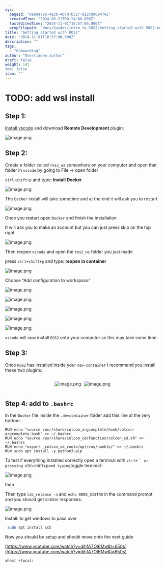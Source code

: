 ```yaml
---
sys:
  pageId: "89e0a78c-4e2b-4070-b327-d28cb0694742"
  createdTime: "2024-08-21T00:24:00.000Z"
  lastEditedTime: "2024-11-01T18:57:00.000Z"
  propFilepath: "docs/Guides/intro_to_ROS2/Getting started with ROS2.md"
title: "Getting started with ROS2"
date: "2024-11-01T18:57:00.000Z"
description: ""
tags:
  - "Onboarding"
author: "Overridden author"
draft: false
weight: 141
toc: false
icon: ""
---
```


# TODO: add wsl install

## Step 1:

[Install vscode](https://code.visualstudio.com/download) and download **Remote Development** plugin:

![image.png](https://prod-files-secure.s3.us-west-2.amazonaws.com/d518164a-d88e-44d1-a4ee-3adb3bd8bce0/efb52993-1881-4a40-b95e-6f020334f022/image.png?X-Amz-Algorithm=AWS4-HMAC-SHA256&X-Amz-Content-Sha256=UNSIGNED-PAYLOAD&X-Amz-Credential=ASIAZI2LB466SN7G5U2R%2F20250206%2Fus-west-2%2Fs3%2Faws4_request&X-Amz-Date=20250206T121359Z&X-Amz-Expires=3600&X-Amz-Security-Token=IQoJb3JpZ2luX2VjEEQaCXVzLXdlc3QtMiJHMEUCIQD2zfjnC00hl7%2FoFYV4FrjGu8qs8JwPglZTW4qA%2FCbC%2BwIgTuvA9B%2FZWw66ZmgSpM%2B8wqbOv1RMtroX9%2F7guFqYjNIq%2FwMIXRAAGgw2Mzc0MjMxODM4MDUiDFvAuvODcBgofT8a2ircA85Au3tmeiUWmOKiAtoRHD8%2BtsBwuMCrhzlO1Y1g%2F3k3oBd93%2FPVGKr315yxndjcQ3M6rjR245ZVqcICbabOewuZDfbVEHfulKIKLo9GYDrm5S%2BoVpOvd88bJr%2FuL45LevNKiwj5Ig9YpdGJZevYA452oQK11jwEb7xrm%2BXUsFGYM4TJzces1fhMuJ0EksaWZvm68NahoyELZfNox9BwBeZiO8divZV7%2BfUxHaztFtqnOdipxVXGGfjsjktkhI9u6HKUQqFIY9WXI3ucf4YA%2FuYy142V3AiGPGoc1h%2BVc4ZVYahvbfn1Vz%2BFkFgN91N6t9tgKFqCN7f9ddM14nBWpplQ43P21Zj8xTUQSXHu8dzEcnp6ufQInsQ2lWkapxXXATe47jRjkzUpHVtA14sP4DFAdevDhVQNFlv4ULA%2BFfNDUgHYiGlrbAYFkS8zx5R%2BNONOSE9v3tavg%2BjN2mO3G7yy08T5vliqJWVgv%2FFgNTJ%2B%2FSSaLQGBgHMglHog06g2MiFa5OlR8uHUef%2FcQoRpCUS5o31leJZ7p7V1Bnb8wjM4rd%2B1eBOwoZmUxeD4xXc6bvfwGNr3TzS9BHhyiLJoZPHHNEvJOtHlSsSlXNz9br%2BrIzXk%2F4Lh%2FJXAQX%2FkMPvEkr0GOqUBq9KrxFwvKRJ8QrYeMEfFnB%2BB1oYGl5jQMiFliVFgBHa3QgRTtF6Uf8tVKmRjeITQ2NVarMerRfauGdNXYpUrVpXUgk21y3kCzbdY%2FXpUP3ahZ%2Fcu0dm4gIz2q8TzTLGUE0fdQ%2F4ahvoBvxshpYYq4Vu3Y%2F3UFcgy1AlaNB4O67QKiyDp%2FNrvt5eqN%2FCEzSn6%2Fi65l0rfk7Fb7wf0mDFhUos5GGzk&X-Amz-Signature=bb5f817d0e964c5ca5686508cda20d4ffe19766c6eab658f3f4f6ab6c62de0aa&X-Amz-SignedHeaders=host&x-id=GetObject)

## Step 2:

Create a folder called `ros2_ws` somewhere on your computer and open that folder in `vscode` by going to File → open folder 

`ctrl+shift+p` and type: **Install Docker**

![image.png](https://prod-files-secure.s3.us-west-2.amazonaws.com/d518164a-d88e-44d1-a4ee-3adb3bd8bce0/2269dc0e-1cd5-47ff-bceb-c04ad9b2eab0/image.png?X-Amz-Algorithm=AWS4-HMAC-SHA256&X-Amz-Content-Sha256=UNSIGNED-PAYLOAD&X-Amz-Credential=ASIAZI2LB466SN7G5U2R%2F20250206%2Fus-west-2%2Fs3%2Faws4_request&X-Amz-Date=20250206T121359Z&X-Amz-Expires=3600&X-Amz-Security-Token=IQoJb3JpZ2luX2VjEEQaCXVzLXdlc3QtMiJHMEUCIQD2zfjnC00hl7%2FoFYV4FrjGu8qs8JwPglZTW4qA%2FCbC%2BwIgTuvA9B%2FZWw66ZmgSpM%2B8wqbOv1RMtroX9%2F7guFqYjNIq%2FwMIXRAAGgw2Mzc0MjMxODM4MDUiDFvAuvODcBgofT8a2ircA85Au3tmeiUWmOKiAtoRHD8%2BtsBwuMCrhzlO1Y1g%2F3k3oBd93%2FPVGKr315yxndjcQ3M6rjR245ZVqcICbabOewuZDfbVEHfulKIKLo9GYDrm5S%2BoVpOvd88bJr%2FuL45LevNKiwj5Ig9YpdGJZevYA452oQK11jwEb7xrm%2BXUsFGYM4TJzces1fhMuJ0EksaWZvm68NahoyELZfNox9BwBeZiO8divZV7%2BfUxHaztFtqnOdipxVXGGfjsjktkhI9u6HKUQqFIY9WXI3ucf4YA%2FuYy142V3AiGPGoc1h%2BVc4ZVYahvbfn1Vz%2BFkFgN91N6t9tgKFqCN7f9ddM14nBWpplQ43P21Zj8xTUQSXHu8dzEcnp6ufQInsQ2lWkapxXXATe47jRjkzUpHVtA14sP4DFAdevDhVQNFlv4ULA%2BFfNDUgHYiGlrbAYFkS8zx5R%2BNONOSE9v3tavg%2BjN2mO3G7yy08T5vliqJWVgv%2FFgNTJ%2B%2FSSaLQGBgHMglHog06g2MiFa5OlR8uHUef%2FcQoRpCUS5o31leJZ7p7V1Bnb8wjM4rd%2B1eBOwoZmUxeD4xXc6bvfwGNr3TzS9BHhyiLJoZPHHNEvJOtHlSsSlXNz9br%2BrIzXk%2F4Lh%2FJXAQX%2FkMPvEkr0GOqUBq9KrxFwvKRJ8QrYeMEfFnB%2BB1oYGl5jQMiFliVFgBHa3QgRTtF6Uf8tVKmRjeITQ2NVarMerRfauGdNXYpUrVpXUgk21y3kCzbdY%2FXpUP3ahZ%2Fcu0dm4gIz2q8TzTLGUE0fdQ%2F4ahvoBvxshpYYq4Vu3Y%2F3UFcgy1AlaNB4O67QKiyDp%2FNrvt5eqN%2FCEzSn6%2Fi65l0rfk7Fb7wf0mDFhUos5GGzk&X-Amz-Signature=17260c267c7bc3a2983047036622c9247d809f944d171079d1cc597ede1ff482&X-Amz-SignedHeaders=host&x-id=GetObject)

The `Docker` install will take sometime and at the end it will ask you to restart

![image.png](https://prod-files-secure.s3.us-west-2.amazonaws.com/d518164a-d88e-44d1-a4ee-3adb3bd8bce0/ed233f78-be33-4b1f-b89c-9c346c0e961e/image.png?X-Amz-Algorithm=AWS4-HMAC-SHA256&X-Amz-Content-Sha256=UNSIGNED-PAYLOAD&X-Amz-Credential=ASIAZI2LB466SN7G5U2R%2F20250206%2Fus-west-2%2Fs3%2Faws4_request&X-Amz-Date=20250206T121359Z&X-Amz-Expires=3600&X-Amz-Security-Token=IQoJb3JpZ2luX2VjEEQaCXVzLXdlc3QtMiJHMEUCIQD2zfjnC00hl7%2FoFYV4FrjGu8qs8JwPglZTW4qA%2FCbC%2BwIgTuvA9B%2FZWw66ZmgSpM%2B8wqbOv1RMtroX9%2F7guFqYjNIq%2FwMIXRAAGgw2Mzc0MjMxODM4MDUiDFvAuvODcBgofT8a2ircA85Au3tmeiUWmOKiAtoRHD8%2BtsBwuMCrhzlO1Y1g%2F3k3oBd93%2FPVGKr315yxndjcQ3M6rjR245ZVqcICbabOewuZDfbVEHfulKIKLo9GYDrm5S%2BoVpOvd88bJr%2FuL45LevNKiwj5Ig9YpdGJZevYA452oQK11jwEb7xrm%2BXUsFGYM4TJzces1fhMuJ0EksaWZvm68NahoyELZfNox9BwBeZiO8divZV7%2BfUxHaztFtqnOdipxVXGGfjsjktkhI9u6HKUQqFIY9WXI3ucf4YA%2FuYy142V3AiGPGoc1h%2BVc4ZVYahvbfn1Vz%2BFkFgN91N6t9tgKFqCN7f9ddM14nBWpplQ43P21Zj8xTUQSXHu8dzEcnp6ufQInsQ2lWkapxXXATe47jRjkzUpHVtA14sP4DFAdevDhVQNFlv4ULA%2BFfNDUgHYiGlrbAYFkS8zx5R%2BNONOSE9v3tavg%2BjN2mO3G7yy08T5vliqJWVgv%2FFgNTJ%2B%2FSSaLQGBgHMglHog06g2MiFa5OlR8uHUef%2FcQoRpCUS5o31leJZ7p7V1Bnb8wjM4rd%2B1eBOwoZmUxeD4xXc6bvfwGNr3TzS9BHhyiLJoZPHHNEvJOtHlSsSlXNz9br%2BrIzXk%2F4Lh%2FJXAQX%2FkMPvEkr0GOqUBq9KrxFwvKRJ8QrYeMEfFnB%2BB1oYGl5jQMiFliVFgBHa3QgRTtF6Uf8tVKmRjeITQ2NVarMerRfauGdNXYpUrVpXUgk21y3kCzbdY%2FXpUP3ahZ%2Fcu0dm4gIz2q8TzTLGUE0fdQ%2F4ahvoBvxshpYYq4Vu3Y%2F3UFcgy1AlaNB4O67QKiyDp%2FNrvt5eqN%2FCEzSn6%2Fi65l0rfk7Fb7wf0mDFhUos5GGzk&X-Amz-Signature=83743977b657df90879f94ce81df4a64f8f85c11cdbba2402a64be4b762261fe&X-Amz-SignedHeaders=host&x-id=GetObject)

Once you restart open `Docker` and finish the installation

It will ask you to make an account but you can just press skip on the top right

![image.png](https://prod-files-secure.s3.us-west-2.amazonaws.com/d518164a-d88e-44d1-a4ee-3adb3bd8bce0/21010ad9-1659-4fd9-9f59-9932a09b2a3d/image.png?X-Amz-Algorithm=AWS4-HMAC-SHA256&X-Amz-Content-Sha256=UNSIGNED-PAYLOAD&X-Amz-Credential=ASIAZI2LB466SN7G5U2R%2F20250206%2Fus-west-2%2Fs3%2Faws4_request&X-Amz-Date=20250206T121359Z&X-Amz-Expires=3600&X-Amz-Security-Token=IQoJb3JpZ2luX2VjEEQaCXVzLXdlc3QtMiJHMEUCIQD2zfjnC00hl7%2FoFYV4FrjGu8qs8JwPglZTW4qA%2FCbC%2BwIgTuvA9B%2FZWw66ZmgSpM%2B8wqbOv1RMtroX9%2F7guFqYjNIq%2FwMIXRAAGgw2Mzc0MjMxODM4MDUiDFvAuvODcBgofT8a2ircA85Au3tmeiUWmOKiAtoRHD8%2BtsBwuMCrhzlO1Y1g%2F3k3oBd93%2FPVGKr315yxndjcQ3M6rjR245ZVqcICbabOewuZDfbVEHfulKIKLo9GYDrm5S%2BoVpOvd88bJr%2FuL45LevNKiwj5Ig9YpdGJZevYA452oQK11jwEb7xrm%2BXUsFGYM4TJzces1fhMuJ0EksaWZvm68NahoyELZfNox9BwBeZiO8divZV7%2BfUxHaztFtqnOdipxVXGGfjsjktkhI9u6HKUQqFIY9WXI3ucf4YA%2FuYy142V3AiGPGoc1h%2BVc4ZVYahvbfn1Vz%2BFkFgN91N6t9tgKFqCN7f9ddM14nBWpplQ43P21Zj8xTUQSXHu8dzEcnp6ufQInsQ2lWkapxXXATe47jRjkzUpHVtA14sP4DFAdevDhVQNFlv4ULA%2BFfNDUgHYiGlrbAYFkS8zx5R%2BNONOSE9v3tavg%2BjN2mO3G7yy08T5vliqJWVgv%2FFgNTJ%2B%2FSSaLQGBgHMglHog06g2MiFa5OlR8uHUef%2FcQoRpCUS5o31leJZ7p7V1Bnb8wjM4rd%2B1eBOwoZmUxeD4xXc6bvfwGNr3TzS9BHhyiLJoZPHHNEvJOtHlSsSlXNz9br%2BrIzXk%2F4Lh%2FJXAQX%2FkMPvEkr0GOqUBq9KrxFwvKRJ8QrYeMEfFnB%2BB1oYGl5jQMiFliVFgBHa3QgRTtF6Uf8tVKmRjeITQ2NVarMerRfauGdNXYpUrVpXUgk21y3kCzbdY%2FXpUP3ahZ%2Fcu0dm4gIz2q8TzTLGUE0fdQ%2F4ahvoBvxshpYYq4Vu3Y%2F3UFcgy1AlaNB4O67QKiyDp%2FNrvt5eqN%2FCEzSn6%2Fi65l0rfk7Fb7wf0mDFhUos5GGzk&X-Amz-Signature=7b42b34656a430228ef31a52fd1ca7cd12d2ba687664de469e85cb045b8e84b7&X-Amz-SignedHeaders=host&x-id=GetObject)

Then reopen `vscode` and open the `ros2_ws` folder you just made

press `ctrl+shift+p` and type: **reopen in container**

![image.png](https://prod-files-secure.s3.us-west-2.amazonaws.com/d518164a-d88e-44d1-a4ee-3adb3bd8bce0/4e93b8c2-41ad-488c-8095-c74205196118/image.png?X-Amz-Algorithm=AWS4-HMAC-SHA256&X-Amz-Content-Sha256=UNSIGNED-PAYLOAD&X-Amz-Credential=ASIAZI2LB466SN7G5U2R%2F20250206%2Fus-west-2%2Fs3%2Faws4_request&X-Amz-Date=20250206T121359Z&X-Amz-Expires=3600&X-Amz-Security-Token=IQoJb3JpZ2luX2VjEEQaCXVzLXdlc3QtMiJHMEUCIQD2zfjnC00hl7%2FoFYV4FrjGu8qs8JwPglZTW4qA%2FCbC%2BwIgTuvA9B%2FZWw66ZmgSpM%2B8wqbOv1RMtroX9%2F7guFqYjNIq%2FwMIXRAAGgw2Mzc0MjMxODM4MDUiDFvAuvODcBgofT8a2ircA85Au3tmeiUWmOKiAtoRHD8%2BtsBwuMCrhzlO1Y1g%2F3k3oBd93%2FPVGKr315yxndjcQ3M6rjR245ZVqcICbabOewuZDfbVEHfulKIKLo9GYDrm5S%2BoVpOvd88bJr%2FuL45LevNKiwj5Ig9YpdGJZevYA452oQK11jwEb7xrm%2BXUsFGYM4TJzces1fhMuJ0EksaWZvm68NahoyELZfNox9BwBeZiO8divZV7%2BfUxHaztFtqnOdipxVXGGfjsjktkhI9u6HKUQqFIY9WXI3ucf4YA%2FuYy142V3AiGPGoc1h%2BVc4ZVYahvbfn1Vz%2BFkFgN91N6t9tgKFqCN7f9ddM14nBWpplQ43P21Zj8xTUQSXHu8dzEcnp6ufQInsQ2lWkapxXXATe47jRjkzUpHVtA14sP4DFAdevDhVQNFlv4ULA%2BFfNDUgHYiGlrbAYFkS8zx5R%2BNONOSE9v3tavg%2BjN2mO3G7yy08T5vliqJWVgv%2FFgNTJ%2B%2FSSaLQGBgHMglHog06g2MiFa5OlR8uHUef%2FcQoRpCUS5o31leJZ7p7V1Bnb8wjM4rd%2B1eBOwoZmUxeD4xXc6bvfwGNr3TzS9BHhyiLJoZPHHNEvJOtHlSsSlXNz9br%2BrIzXk%2F4Lh%2FJXAQX%2FkMPvEkr0GOqUBq9KrxFwvKRJ8QrYeMEfFnB%2BB1oYGl5jQMiFliVFgBHa3QgRTtF6Uf8tVKmRjeITQ2NVarMerRfauGdNXYpUrVpXUgk21y3kCzbdY%2FXpUP3ahZ%2Fcu0dm4gIz2q8TzTLGUE0fdQ%2F4ahvoBvxshpYYq4Vu3Y%2F3UFcgy1AlaNB4O67QKiyDp%2FNrvt5eqN%2FCEzSn6%2Fi65l0rfk7Fb7wf0mDFhUos5GGzk&X-Amz-Signature=e1e5e7728c420a2bcf1beb82ee9a2306d13a8668cd6c882cff44e532f557dc76&X-Amz-SignedHeaders=host&x-id=GetObject)

Choose “Add configuration to workspace”

![image.png](https://prod-files-secure.s3.us-west-2.amazonaws.com/d518164a-d88e-44d1-a4ee-3adb3bd8bce0/9560b282-5060-4989-ba37-97e7b2c22476/image.png?X-Amz-Algorithm=AWS4-HMAC-SHA256&X-Amz-Content-Sha256=UNSIGNED-PAYLOAD&X-Amz-Credential=ASIAZI2LB466SN7G5U2R%2F20250206%2Fus-west-2%2Fs3%2Faws4_request&X-Amz-Date=20250206T121359Z&X-Amz-Expires=3600&X-Amz-Security-Token=IQoJb3JpZ2luX2VjEEQaCXVzLXdlc3QtMiJHMEUCIQD2zfjnC00hl7%2FoFYV4FrjGu8qs8JwPglZTW4qA%2FCbC%2BwIgTuvA9B%2FZWw66ZmgSpM%2B8wqbOv1RMtroX9%2F7guFqYjNIq%2FwMIXRAAGgw2Mzc0MjMxODM4MDUiDFvAuvODcBgofT8a2ircA85Au3tmeiUWmOKiAtoRHD8%2BtsBwuMCrhzlO1Y1g%2F3k3oBd93%2FPVGKr315yxndjcQ3M6rjR245ZVqcICbabOewuZDfbVEHfulKIKLo9GYDrm5S%2BoVpOvd88bJr%2FuL45LevNKiwj5Ig9YpdGJZevYA452oQK11jwEb7xrm%2BXUsFGYM4TJzces1fhMuJ0EksaWZvm68NahoyELZfNox9BwBeZiO8divZV7%2BfUxHaztFtqnOdipxVXGGfjsjktkhI9u6HKUQqFIY9WXI3ucf4YA%2FuYy142V3AiGPGoc1h%2BVc4ZVYahvbfn1Vz%2BFkFgN91N6t9tgKFqCN7f9ddM14nBWpplQ43P21Zj8xTUQSXHu8dzEcnp6ufQInsQ2lWkapxXXATe47jRjkzUpHVtA14sP4DFAdevDhVQNFlv4ULA%2BFfNDUgHYiGlrbAYFkS8zx5R%2BNONOSE9v3tavg%2BjN2mO3G7yy08T5vliqJWVgv%2FFgNTJ%2B%2FSSaLQGBgHMglHog06g2MiFa5OlR8uHUef%2FcQoRpCUS5o31leJZ7p7V1Bnb8wjM4rd%2B1eBOwoZmUxeD4xXc6bvfwGNr3TzS9BHhyiLJoZPHHNEvJOtHlSsSlXNz9br%2BrIzXk%2F4Lh%2FJXAQX%2FkMPvEkr0GOqUBq9KrxFwvKRJ8QrYeMEfFnB%2BB1oYGl5jQMiFliVFgBHa3QgRTtF6Uf8tVKmRjeITQ2NVarMerRfauGdNXYpUrVpXUgk21y3kCzbdY%2FXpUP3ahZ%2Fcu0dm4gIz2q8TzTLGUE0fdQ%2F4ahvoBvxshpYYq4Vu3Y%2F3UFcgy1AlaNB4O67QKiyDp%2FNrvt5eqN%2FCEzSn6%2Fi65l0rfk7Fb7wf0mDFhUos5GGzk&X-Amz-Signature=0fd9dc11a0b2668d21aed9518c812a0563b7b42643cde0ece117ed5f879e5741&X-Amz-SignedHeaders=host&x-id=GetObject)

![image.png](https://prod-files-secure.s3.us-west-2.amazonaws.com/d518164a-d88e-44d1-a4ee-3adb3bd8bce0/2ee63f81-886b-48e8-a553-dc6e5eac99e4/image.png?X-Amz-Algorithm=AWS4-HMAC-SHA256&X-Amz-Content-Sha256=UNSIGNED-PAYLOAD&X-Amz-Credential=ASIAZI2LB466SN7G5U2R%2F20250206%2Fus-west-2%2Fs3%2Faws4_request&X-Amz-Date=20250206T121359Z&X-Amz-Expires=3600&X-Amz-Security-Token=IQoJb3JpZ2luX2VjEEQaCXVzLXdlc3QtMiJHMEUCIQD2zfjnC00hl7%2FoFYV4FrjGu8qs8JwPglZTW4qA%2FCbC%2BwIgTuvA9B%2FZWw66ZmgSpM%2B8wqbOv1RMtroX9%2F7guFqYjNIq%2FwMIXRAAGgw2Mzc0MjMxODM4MDUiDFvAuvODcBgofT8a2ircA85Au3tmeiUWmOKiAtoRHD8%2BtsBwuMCrhzlO1Y1g%2F3k3oBd93%2FPVGKr315yxndjcQ3M6rjR245ZVqcICbabOewuZDfbVEHfulKIKLo9GYDrm5S%2BoVpOvd88bJr%2FuL45LevNKiwj5Ig9YpdGJZevYA452oQK11jwEb7xrm%2BXUsFGYM4TJzces1fhMuJ0EksaWZvm68NahoyELZfNox9BwBeZiO8divZV7%2BfUxHaztFtqnOdipxVXGGfjsjktkhI9u6HKUQqFIY9WXI3ucf4YA%2FuYy142V3AiGPGoc1h%2BVc4ZVYahvbfn1Vz%2BFkFgN91N6t9tgKFqCN7f9ddM14nBWpplQ43P21Zj8xTUQSXHu8dzEcnp6ufQInsQ2lWkapxXXATe47jRjkzUpHVtA14sP4DFAdevDhVQNFlv4ULA%2BFfNDUgHYiGlrbAYFkS8zx5R%2BNONOSE9v3tavg%2BjN2mO3G7yy08T5vliqJWVgv%2FFgNTJ%2B%2FSSaLQGBgHMglHog06g2MiFa5OlR8uHUef%2FcQoRpCUS5o31leJZ7p7V1Bnb8wjM4rd%2B1eBOwoZmUxeD4xXc6bvfwGNr3TzS9BHhyiLJoZPHHNEvJOtHlSsSlXNz9br%2BrIzXk%2F4Lh%2FJXAQX%2FkMPvEkr0GOqUBq9KrxFwvKRJ8QrYeMEfFnB%2BB1oYGl5jQMiFliVFgBHa3QgRTtF6Uf8tVKmRjeITQ2NVarMerRfauGdNXYpUrVpXUgk21y3kCzbdY%2FXpUP3ahZ%2Fcu0dm4gIz2q8TzTLGUE0fdQ%2F4ahvoBvxshpYYq4Vu3Y%2F3UFcgy1AlaNB4O67QKiyDp%2FNrvt5eqN%2FCEzSn6%2Fi65l0rfk7Fb7wf0mDFhUos5GGzk&X-Amz-Signature=cd23c801187202345b902650b5f9067088951ebf980a13ede319804258a4d656&X-Amz-SignedHeaders=host&x-id=GetObject)

![image.png](https://prod-files-secure.s3.us-west-2.amazonaws.com/d518164a-d88e-44d1-a4ee-3adb3bd8bce0/ae1580b2-b048-407e-aed9-b584224a7a04/image.png?X-Amz-Algorithm=AWS4-HMAC-SHA256&X-Amz-Content-Sha256=UNSIGNED-PAYLOAD&X-Amz-Credential=ASIAZI2LB466SN7G5U2R%2F20250206%2Fus-west-2%2Fs3%2Faws4_request&X-Amz-Date=20250206T121359Z&X-Amz-Expires=3600&X-Amz-Security-Token=IQoJb3JpZ2luX2VjEEQaCXVzLXdlc3QtMiJHMEUCIQD2zfjnC00hl7%2FoFYV4FrjGu8qs8JwPglZTW4qA%2FCbC%2BwIgTuvA9B%2FZWw66ZmgSpM%2B8wqbOv1RMtroX9%2F7guFqYjNIq%2FwMIXRAAGgw2Mzc0MjMxODM4MDUiDFvAuvODcBgofT8a2ircA85Au3tmeiUWmOKiAtoRHD8%2BtsBwuMCrhzlO1Y1g%2F3k3oBd93%2FPVGKr315yxndjcQ3M6rjR245ZVqcICbabOewuZDfbVEHfulKIKLo9GYDrm5S%2BoVpOvd88bJr%2FuL45LevNKiwj5Ig9YpdGJZevYA452oQK11jwEb7xrm%2BXUsFGYM4TJzces1fhMuJ0EksaWZvm68NahoyELZfNox9BwBeZiO8divZV7%2BfUxHaztFtqnOdipxVXGGfjsjktkhI9u6HKUQqFIY9WXI3ucf4YA%2FuYy142V3AiGPGoc1h%2BVc4ZVYahvbfn1Vz%2BFkFgN91N6t9tgKFqCN7f9ddM14nBWpplQ43P21Zj8xTUQSXHu8dzEcnp6ufQInsQ2lWkapxXXATe47jRjkzUpHVtA14sP4DFAdevDhVQNFlv4ULA%2BFfNDUgHYiGlrbAYFkS8zx5R%2BNONOSE9v3tavg%2BjN2mO3G7yy08T5vliqJWVgv%2FFgNTJ%2B%2FSSaLQGBgHMglHog06g2MiFa5OlR8uHUef%2FcQoRpCUS5o31leJZ7p7V1Bnb8wjM4rd%2B1eBOwoZmUxeD4xXc6bvfwGNr3TzS9BHhyiLJoZPHHNEvJOtHlSsSlXNz9br%2BrIzXk%2F4Lh%2FJXAQX%2FkMPvEkr0GOqUBq9KrxFwvKRJ8QrYeMEfFnB%2BB1oYGl5jQMiFliVFgBHa3QgRTtF6Uf8tVKmRjeITQ2NVarMerRfauGdNXYpUrVpXUgk21y3kCzbdY%2FXpUP3ahZ%2Fcu0dm4gIz2q8TzTLGUE0fdQ%2F4ahvoBvxshpYYq4Vu3Y%2F3UFcgy1AlaNB4O67QKiyDp%2FNrvt5eqN%2FCEzSn6%2Fi65l0rfk7Fb7wf0mDFhUos5GGzk&X-Amz-Signature=8f593f6720c19d617458bc3c02e560d3e4335feccfa8a2721274a75038709118&X-Amz-SignedHeaders=host&x-id=GetObject)

![image.png](https://prod-files-secure.s3.us-west-2.amazonaws.com/d518164a-d88e-44d1-a4ee-3adb3bd8bce0/53255b28-f75e-430f-b9e3-c0ac8577e42b/image.png?X-Amz-Algorithm=AWS4-HMAC-SHA256&X-Amz-Content-Sha256=UNSIGNED-PAYLOAD&X-Amz-Credential=ASIAZI2LB466SN7G5U2R%2F20250206%2Fus-west-2%2Fs3%2Faws4_request&X-Amz-Date=20250206T121359Z&X-Amz-Expires=3600&X-Amz-Security-Token=IQoJb3JpZ2luX2VjEEQaCXVzLXdlc3QtMiJHMEUCIQD2zfjnC00hl7%2FoFYV4FrjGu8qs8JwPglZTW4qA%2FCbC%2BwIgTuvA9B%2FZWw66ZmgSpM%2B8wqbOv1RMtroX9%2F7guFqYjNIq%2FwMIXRAAGgw2Mzc0MjMxODM4MDUiDFvAuvODcBgofT8a2ircA85Au3tmeiUWmOKiAtoRHD8%2BtsBwuMCrhzlO1Y1g%2F3k3oBd93%2FPVGKr315yxndjcQ3M6rjR245ZVqcICbabOewuZDfbVEHfulKIKLo9GYDrm5S%2BoVpOvd88bJr%2FuL45LevNKiwj5Ig9YpdGJZevYA452oQK11jwEb7xrm%2BXUsFGYM4TJzces1fhMuJ0EksaWZvm68NahoyELZfNox9BwBeZiO8divZV7%2BfUxHaztFtqnOdipxVXGGfjsjktkhI9u6HKUQqFIY9WXI3ucf4YA%2FuYy142V3AiGPGoc1h%2BVc4ZVYahvbfn1Vz%2BFkFgN91N6t9tgKFqCN7f9ddM14nBWpplQ43P21Zj8xTUQSXHu8dzEcnp6ufQInsQ2lWkapxXXATe47jRjkzUpHVtA14sP4DFAdevDhVQNFlv4ULA%2BFfNDUgHYiGlrbAYFkS8zx5R%2BNONOSE9v3tavg%2BjN2mO3G7yy08T5vliqJWVgv%2FFgNTJ%2B%2FSSaLQGBgHMglHog06g2MiFa5OlR8uHUef%2FcQoRpCUS5o31leJZ7p7V1Bnb8wjM4rd%2B1eBOwoZmUxeD4xXc6bvfwGNr3TzS9BHhyiLJoZPHHNEvJOtHlSsSlXNz9br%2BrIzXk%2F4Lh%2FJXAQX%2FkMPvEkr0GOqUBq9KrxFwvKRJ8QrYeMEfFnB%2BB1oYGl5jQMiFliVFgBHa3QgRTtF6Uf8tVKmRjeITQ2NVarMerRfauGdNXYpUrVpXUgk21y3kCzbdY%2FXpUP3ahZ%2Fcu0dm4gIz2q8TzTLGUE0fdQ%2F4ahvoBvxshpYYq4Vu3Y%2F3UFcgy1AlaNB4O67QKiyDp%2FNrvt5eqN%2FCEzSn6%2Fi65l0rfk7Fb7wf0mDFhUos5GGzk&X-Amz-Signature=23a52d8896fc8061506c510c9acdedd1c31159b8c0e1e9272d024bbf774b0514&X-Amz-SignedHeaders=host&x-id=GetObject)

![image.png](https://prod-files-secure.s3.us-west-2.amazonaws.com/d518164a-d88e-44d1-a4ee-3adb3bd8bce0/7c562767-5af9-4ffb-97d1-327bcdf4ee00/image.png?X-Amz-Algorithm=AWS4-HMAC-SHA256&X-Amz-Content-Sha256=UNSIGNED-PAYLOAD&X-Amz-Credential=ASIAZI2LB466SN7G5U2R%2F20250206%2Fus-west-2%2Fs3%2Faws4_request&X-Amz-Date=20250206T121359Z&X-Amz-Expires=3600&X-Amz-Security-Token=IQoJb3JpZ2luX2VjEEQaCXVzLXdlc3QtMiJHMEUCIQD2zfjnC00hl7%2FoFYV4FrjGu8qs8JwPglZTW4qA%2FCbC%2BwIgTuvA9B%2FZWw66ZmgSpM%2B8wqbOv1RMtroX9%2F7guFqYjNIq%2FwMIXRAAGgw2Mzc0MjMxODM4MDUiDFvAuvODcBgofT8a2ircA85Au3tmeiUWmOKiAtoRHD8%2BtsBwuMCrhzlO1Y1g%2F3k3oBd93%2FPVGKr315yxndjcQ3M6rjR245ZVqcICbabOewuZDfbVEHfulKIKLo9GYDrm5S%2BoVpOvd88bJr%2FuL45LevNKiwj5Ig9YpdGJZevYA452oQK11jwEb7xrm%2BXUsFGYM4TJzces1fhMuJ0EksaWZvm68NahoyELZfNox9BwBeZiO8divZV7%2BfUxHaztFtqnOdipxVXGGfjsjktkhI9u6HKUQqFIY9WXI3ucf4YA%2FuYy142V3AiGPGoc1h%2BVc4ZVYahvbfn1Vz%2BFkFgN91N6t9tgKFqCN7f9ddM14nBWpplQ43P21Zj8xTUQSXHu8dzEcnp6ufQInsQ2lWkapxXXATe47jRjkzUpHVtA14sP4DFAdevDhVQNFlv4ULA%2BFfNDUgHYiGlrbAYFkS8zx5R%2BNONOSE9v3tavg%2BjN2mO3G7yy08T5vliqJWVgv%2FFgNTJ%2B%2FSSaLQGBgHMglHog06g2MiFa5OlR8uHUef%2FcQoRpCUS5o31leJZ7p7V1Bnb8wjM4rd%2B1eBOwoZmUxeD4xXc6bvfwGNr3TzS9BHhyiLJoZPHHNEvJOtHlSsSlXNz9br%2BrIzXk%2F4Lh%2FJXAQX%2FkMPvEkr0GOqUBq9KrxFwvKRJ8QrYeMEfFnB%2BB1oYGl5jQMiFliVFgBHa3QgRTtF6Uf8tVKmRjeITQ2NVarMerRfauGdNXYpUrVpXUgk21y3kCzbdY%2FXpUP3ahZ%2Fcu0dm4gIz2q8TzTLGUE0fdQ%2F4ahvoBvxshpYYq4Vu3Y%2F3UFcgy1AlaNB4O67QKiyDp%2FNrvt5eqN%2FCEzSn6%2Fi65l0rfk7Fb7wf0mDFhUos5GGzk&X-Amz-Signature=2f4238953279c60287243424e3ff3afb848f114002a6b5e9dd8b159fad6f6569&X-Amz-SignedHeaders=host&x-id=GetObject)

`vscode` will now install `ROS2` onto your computer so this may take some time.

## Step 3:

Once `ROS2` has installed inside your `dev-container` I recommend you install these two plugins:

<div style="display: flex;flex-direction: row; column-gap:10px; max-width: 630px;justify-content: center;">
<div>

![image.png](https://prod-files-secure.s3.us-west-2.amazonaws.com/d518164a-d88e-44d1-a4ee-3adb3bd8bce0/3fc3d550-5a54-4ba1-ba6b-faa01cdb7369/image.png?X-Amz-Algorithm=AWS4-HMAC-SHA256&X-Amz-Content-Sha256=UNSIGNED-PAYLOAD&X-Amz-Credential=ASIAZI2LB4663IGNQJWK%2F20250206%2Fus-west-2%2Fs3%2Faws4_request&X-Amz-Date=20250206T121401Z&X-Amz-Expires=3600&X-Amz-Security-Token=IQoJb3JpZ2luX2VjEEQaCXVzLXdlc3QtMiJGMEQCIHMG%2F%2B2DGUaC6Nu4SiVkT5ndFYwolhpG6CE0lbwpCewNAiBcbJAEfHMOM%2Fj31S2u0gjOlInR6JzPa609DtKgH6Prmyr%2FAwhdEAAaDDYzNzQyMzE4MzgwNSIMEd8TbBhKA5%2FX8r8sKtwDORxNbyvujpkSo1E7CCFhevYekzGSG8lmjQmsMmEG%2FNcxFZkMaVSq1N%2Fsdop3y9YkCNrDC%2FfnDQt9PVjT%2FIgBNMH2AXr1ZNCcP3NR5T4EcCebUNbKL5GZgLdP26CttYEWCA25CpUBkp0A6xdVlzeQamzVTwGf%2BQy7VNlbln26YhgJKkAWU9ETdzATV9QmYFJeV1%2Btssch9Rnp1%2FxQcbI5DYF1dQomuee2FQQYhTrPy9wCrZukrpcxuRupWERqdLOb54HkYCY%2F0B16UAei%2B22H3o0KZsriLfRBhPMzkt%2FPcVs5QkNU5vuS1zCIqjX6G0SaAg%2F9RLYcntS5OLOoZP9V9IaJd3GcSp0COa4XNZXqrytgx48cfKLPpMlrR6d5zH6B7l6VYzE4WSwy%2F0EqfupMqXtt2DpBARQxGdagfnRYee5bo6Fx56N%2FQss0ieFj65RY3j6dbEE%2BcgpAWZkWkKgA1Qg6TdJuJRdNhwx4cX8vC5vFbALjCYLUNkRY5pQ3TTlXrX16M6eiVgoSfHWFaPvOc%2BFKC9NNFnfLezI79GfBQh00z1%2FQ8YHxNb0Fthe5GmiN8XauhiVmC5xK91m3xdGphyDO6UnbP9%2FcQTFL3g7AdA1uZWyhkbqSDnHnmXAwsMWSvQY6pgHpT94ZYWfqd4JOa4WMgmwRp2nPCVnF%2BGiJBAwQCYE%2FzlWqXsFuo48FEb%2BhxbU7e0GC2jXSpIsqGbGpPDRCx9by9sil9Am%2FWsG5BIjWO5Orz1diQHUmsrC6aSMKE6aNMX9GFa2e%2FriJA3Uy8KLmQ%2BZ1cTnV6bZ088v68g5KbhPlH2hH6%2BOVaeP8TmCLYHDmZrqfcIPy51R6LPD1y9Fl%2F%2FlzuRtMQMqt&X-Amz-Signature=59458799972631ef4f25ef7ad47825353abcdba8fe7ff8ccc5d616f85f84e14e&X-Amz-SignedHeaders=host&x-id=GetObject)

</div>
<div>

![image.png](https://prod-files-secure.s3.us-west-2.amazonaws.com/d518164a-d88e-44d1-a4ee-3adb3bd8bce0/d994cc66-13c2-4093-a5a3-f84cf4601a82/image.png?X-Amz-Algorithm=AWS4-HMAC-SHA256&X-Amz-Content-Sha256=UNSIGNED-PAYLOAD&X-Amz-Credential=ASIAZI2LB466VRAAV2FJ%2F20250206%2Fus-west-2%2Fs3%2Faws4_request&X-Amz-Date=20250206T121401Z&X-Amz-Expires=3600&X-Amz-Security-Token=IQoJb3JpZ2luX2VjEEQaCXVzLXdlc3QtMiJGMEQCIGitTXaVSiiT4ekMK4mmCj8QDZqcU44exP9sX4beMsWXAiBKu17GsH4VXi4XBXw0J2JmBLigFIsO%2B0M%2BBMlQo9GphSr%2FAwhdEAAaDDYzNzQyMzE4MzgwNSIMWEwTAvfb7gl0EwkBKtwDuC8Ss3rA1Tz%2FxnmcoZ9Ci1NsLZQe20cwgUg6xOZvN3YkA%2F%2Bs4drmSIb%2BVXqRF206z0%2B35kL2%2BUdIddBu2Evkl27FgYY9WWRIYVy6Bz42fUZdSaZJDZIOMXLKhL7Od2CU0CxGRkWlyEeXkzTn8ivrlIPU12hXTAOyU8LAdT%2FBgaM8U%2BO9VNsJH25slNl7G4%2BD1yaTdfJotVn9tnIssF8HKqz1Sv0Md2QT%2FovWRC15Xiu612kq5gCDxXZgYHvYTLuUWk5Qy9CX2LCqEbsGkIAvP0FOpfomRQ%2BN1Ii6lFBu7ANFILqDyPnr7KBt0iwvhHhOpCDq7C92CFtZ%2Bk0WdUhS8abwWEAXl9jY1gazlVkRgn9JMiEgIPvWzzfCNWoBr4Q%2FelvHYH9rztHHFWjmhoNcktGySzrjz9rpML%2BJoE8uwzSNQ82tpB6VKqznctfWvbDbWp39%2BQHCZdUHkvT%2BmGCDzrDCyUZB%2BTxdzjPMNVgyf1Qk7yBSTS8x1B6xV517HF%2BfbjEEYc%2F01R6beBFxnt1a4NPWUno6Hc52msjWU8meo1zQKGYl7qg1GAxUqD6dqvU6c%2BIO5SG6axey9QSrPkzOTm5Czb9HqXcmDDYE%2B73dEOEBDsRGaW%2F6llWpOk8w5sSSvQY6pgG9og0N6kn3imsw6r%2BNDim2R9ds0ApccNSYO2vsuUrpsYzTcIVE%2BY%2FCSIOSsq9aFqDsPIKrsXuLKzaDhxabvDfUgiFpVoccRdJqbvYl13MsXwMWklhU9gpC0CQfbE%2F5Y660%2B%2FH5poc3HNALIJ3vkR1l86VyK1JVa%2F0wwzHIzD3kHZ5M6yKwMm9vvLUO6a%2F1mPuR7fWsESiunDHF69Tf2dscFwTm1QlB&X-Amz-Signature=5eda72506cd597160d21fb2a37e939cf80abff02e9538d7b0e647b01b4bf7497&X-Amz-SignedHeaders=host&x-id=GetObject)

</div>
</div>

## Step 4: add to `.bashrc`

In the `Docker` file inside the `.devcontainer` folder add this line at the very bottom: 

```docker
RUN echo "source /usr/share/colcon_argcomplete/hook/colcon-argcomplete.bash" >> ~/.bashrc
RUN echo "source /usr/share/colcon_cd/function/colcon_cd.sh" >> ~/.bashrc
RUN echo "export _colcon_cd_root=/opt/ros/humble/" >> ~/.bashrc
RUN sudo apt install -y python3-pip 
```

To test if everything installed correctly open a terminal with `ctrl+`` or pressing `ctrl+shift+p` and typing `toggle terminal`:

![image.png](https://prod-files-secure.s3.us-west-2.amazonaws.com/d518164a-d88e-44d1-a4ee-3adb3bd8bce0/6a4943d8-b04e-4c02-9a58-775f3384d1a5/image.png?X-Amz-Algorithm=AWS4-HMAC-SHA256&X-Amz-Content-Sha256=UNSIGNED-PAYLOAD&X-Amz-Credential=ASIAZI2LB466SN7G5U2R%2F20250206%2Fus-west-2%2Fs3%2Faws4_request&X-Amz-Date=20250206T121359Z&X-Amz-Expires=3600&X-Amz-Security-Token=IQoJb3JpZ2luX2VjEEQaCXVzLXdlc3QtMiJHMEUCIQD2zfjnC00hl7%2FoFYV4FrjGu8qs8JwPglZTW4qA%2FCbC%2BwIgTuvA9B%2FZWw66ZmgSpM%2B8wqbOv1RMtroX9%2F7guFqYjNIq%2FwMIXRAAGgw2Mzc0MjMxODM4MDUiDFvAuvODcBgofT8a2ircA85Au3tmeiUWmOKiAtoRHD8%2BtsBwuMCrhzlO1Y1g%2F3k3oBd93%2FPVGKr315yxndjcQ3M6rjR245ZVqcICbabOewuZDfbVEHfulKIKLo9GYDrm5S%2BoVpOvd88bJr%2FuL45LevNKiwj5Ig9YpdGJZevYA452oQK11jwEb7xrm%2BXUsFGYM4TJzces1fhMuJ0EksaWZvm68NahoyELZfNox9BwBeZiO8divZV7%2BfUxHaztFtqnOdipxVXGGfjsjktkhI9u6HKUQqFIY9WXI3ucf4YA%2FuYy142V3AiGPGoc1h%2BVc4ZVYahvbfn1Vz%2BFkFgN91N6t9tgKFqCN7f9ddM14nBWpplQ43P21Zj8xTUQSXHu8dzEcnp6ufQInsQ2lWkapxXXATe47jRjkzUpHVtA14sP4DFAdevDhVQNFlv4ULA%2BFfNDUgHYiGlrbAYFkS8zx5R%2BNONOSE9v3tavg%2BjN2mO3G7yy08T5vliqJWVgv%2FFgNTJ%2B%2FSSaLQGBgHMglHog06g2MiFa5OlR8uHUef%2FcQoRpCUS5o31leJZ7p7V1Bnb8wjM4rd%2B1eBOwoZmUxeD4xXc6bvfwGNr3TzS9BHhyiLJoZPHHNEvJOtHlSsSlXNz9br%2BrIzXk%2F4Lh%2FJXAQX%2FkMPvEkr0GOqUBq9KrxFwvKRJ8QrYeMEfFnB%2BB1oYGl5jQMiFliVFgBHa3QgRTtF6Uf8tVKmRjeITQ2NVarMerRfauGdNXYpUrVpXUgk21y3kCzbdY%2FXpUP3ahZ%2Fcu0dm4gIz2q8TzTLGUE0fdQ%2F4ahvoBvxshpYYq4Vu3Y%2F3UFcgy1AlaNB4O67QKiyDp%2FNrvt5eqN%2FCEzSn6%2Fi65l0rfk7Fb7wf0mDFhUos5GGzk&X-Amz-Signature=401d591c25ca198a7e087ec47b046bc86dbbf3a82199facaa0a2cb5fa86c7f44&X-Amz-SignedHeaders=host&x-id=GetObject)

then 

Then type `lsb_release -a` and `echo $ROS_DISTRO` in the command prompt and you should get similar responses:

![image.png](https://prod-files-secure.s3.us-west-2.amazonaws.com/d518164a-d88e-44d1-a4ee-3adb3bd8bce0/3e635dec-a805-4e85-8b9e-d000e5b71a4e/image.png?X-Amz-Algorithm=AWS4-HMAC-SHA256&X-Amz-Content-Sha256=UNSIGNED-PAYLOAD&X-Amz-Credential=ASIAZI2LB466SN7G5U2R%2F20250206%2Fus-west-2%2Fs3%2Faws4_request&X-Amz-Date=20250206T121359Z&X-Amz-Expires=3600&X-Amz-Security-Token=IQoJb3JpZ2luX2VjEEQaCXVzLXdlc3QtMiJHMEUCIQD2zfjnC00hl7%2FoFYV4FrjGu8qs8JwPglZTW4qA%2FCbC%2BwIgTuvA9B%2FZWw66ZmgSpM%2B8wqbOv1RMtroX9%2F7guFqYjNIq%2FwMIXRAAGgw2Mzc0MjMxODM4MDUiDFvAuvODcBgofT8a2ircA85Au3tmeiUWmOKiAtoRHD8%2BtsBwuMCrhzlO1Y1g%2F3k3oBd93%2FPVGKr315yxndjcQ3M6rjR245ZVqcICbabOewuZDfbVEHfulKIKLo9GYDrm5S%2BoVpOvd88bJr%2FuL45LevNKiwj5Ig9YpdGJZevYA452oQK11jwEb7xrm%2BXUsFGYM4TJzces1fhMuJ0EksaWZvm68NahoyELZfNox9BwBeZiO8divZV7%2BfUxHaztFtqnOdipxVXGGfjsjktkhI9u6HKUQqFIY9WXI3ucf4YA%2FuYy142V3AiGPGoc1h%2BVc4ZVYahvbfn1Vz%2BFkFgN91N6t9tgKFqCN7f9ddM14nBWpplQ43P21Zj8xTUQSXHu8dzEcnp6ufQInsQ2lWkapxXXATe47jRjkzUpHVtA14sP4DFAdevDhVQNFlv4ULA%2BFfNDUgHYiGlrbAYFkS8zx5R%2BNONOSE9v3tavg%2BjN2mO3G7yy08T5vliqJWVgv%2FFgNTJ%2B%2FSSaLQGBgHMglHog06g2MiFa5OlR8uHUef%2FcQoRpCUS5o31leJZ7p7V1Bnb8wjM4rd%2B1eBOwoZmUxeD4xXc6bvfwGNr3TzS9BHhyiLJoZPHHNEvJOtHlSsSlXNz9br%2BrIzXk%2F4Lh%2FJXAQX%2FkMPvEkr0GOqUBq9KrxFwvKRJ8QrYeMEfFnB%2BB1oYGl5jQMiFliVFgBHa3QgRTtF6Uf8tVKmRjeITQ2NVarMerRfauGdNXYpUrVpXUgk21y3kCzbdY%2FXpUP3ahZ%2Fcu0dm4gIz2q8TzTLGUE0fdQ%2F4ahvoBvxshpYYq4Vu3Y%2F3UFcgy1AlaNB4O67QKiyDp%2FNrvt5eqN%2FCEzSn6%2Fi65l0rfk7Fb7wf0mDFhUos5GGzk&X-Amz-Signature=4c6a52bcbde9dd8aa7aa3592c9fa5a7e4d1b9106f77274390d2176e83d54c2b3&X-Amz-SignedHeaders=host&x-id=GetObject)

Install:  to get windows to pass over

```bash
 sudo apt install xcb
```

Now you should be setup and should move onto the next guide 

[https://www.youtube.com/watch?v=dihfA7Ol6Mw&t=650s](https://www.youtube.com/watch?v=dihfA7Ol6Mw&t=650s)

```python
xhost +local:
```
